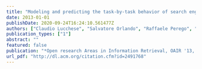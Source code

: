 ```yaml
---
title: "Modeling and predicting the task-by-task behavior of search engine users"
date: 2013-01-01
publishDate: 2020-09-24T16:24:10.561477Z
authors: ["Claudio Lucchese", "Salvatore Orlando", "Raffaele Perego", "Fabrizio Silvestri", "Gabriele Tolomei"]
publication_types: ["1"]
abstract: ""
featured: false
publication: "*Open research Areas in Information Retrieval, OAIR '13, Lisbon, Portugal, May 15-17, 2013*"
url_pdf: "http://dl.acm.org/citation.cfm?id=2491768"
---
```


